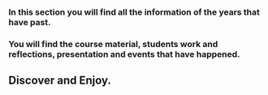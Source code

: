 
### In this section you will find all the information of the years that have past.
### You will find the course material, students work and reflections, presentation and events that have happened.

## Discover and Enjoy.
